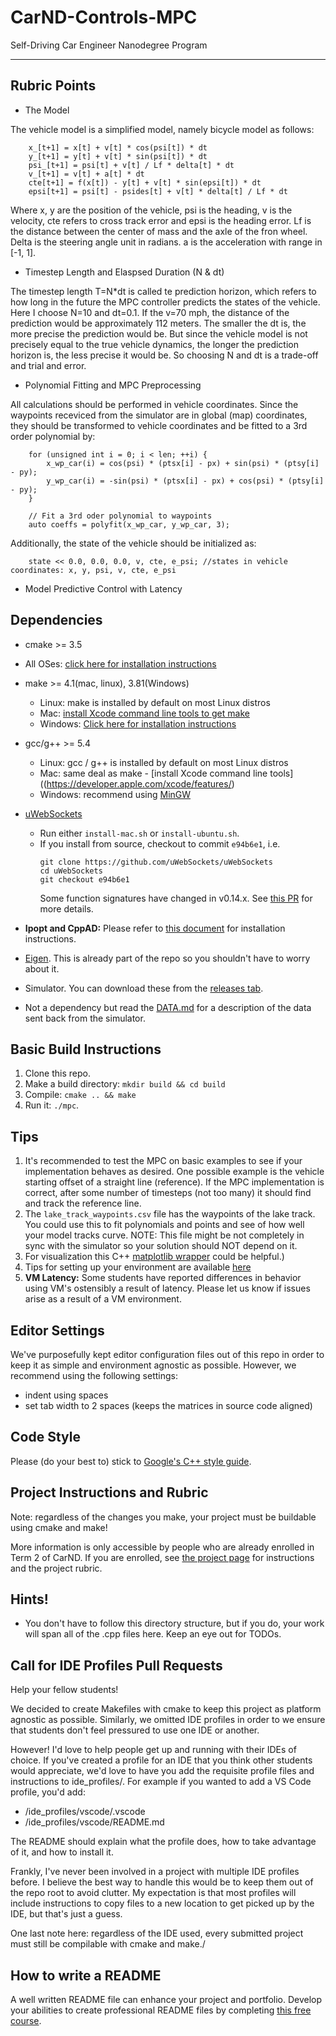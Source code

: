 # CarND-Controls-MPC
Self-Driving Car Engineer Nanodegree Program

---

## Rubric Points
* The Model

The vehicle model is a simplified model, namely bicycle model as follows:

     
		x_[t+1] = x[t] + v[t] * cos(psi[t]) * dt
		y_[t+1] = y[t] + v[t] * sin(psi[t]) * dt
		psi_[t+1] = psi[t] + v[t] / Lf * delta[t] * dt
		v_[t+1] = v[t] + a[t] * dt
		cte[t+1] = f(x[t]) - y[t] + v[t] * sin(epsi[t]) * dt
		epsi[t+1] = psi[t] - psides[t] + v[t] * delta[t] / Lf * dt
     
Where x, y are the position of the vehicle, psi is the heading, v is the velocity, cte refers to cross track error and epsi is the heading error. Lf is the distance between the center of mass and the axle of the fron wheel. Delta is the steering angle unit in radians. a is the acceleration with range in [-1, 1].

* Timestep Length and Elaspsed Duration (N & dt)

The timestep length T=N*dt is called te prediction horizon, which refers to how long in the future the MPC controller predicts the states of the vehicle. Here I choose N=10 and dt=0.1. If the v=70 mph, the distance of the prediction would be approximately 112 meters. The smaller the dt is, the more precise the prediction would be. But since the vehicle model is not precisely equal to the true vehicle dynamics, the longer the prediction horizon is, the less precise it would be. So choosing N and dt is a trade-off and trial and error.

* Polynomial Fitting and MPC Preprocessing

All calculations should be performed in vehicle coordinates. Since the waypoints receviced from the simulator are in global (map) coordinates, they should be transformed to vehicle coordinates and be fitted to a 3rd order polynomial by:

		for (unsigned int i = 0; i < len; ++i) {
			x_wp_car(i) = cos(psi) * (ptsx[i] - px) + sin(psi) * (ptsy[i] - py);
			y_wp_car(i) = -sin(psi) * (ptsx[i] - px) + cos(psi) * (ptsy[i] - py);
		}

		// Fit a 3rd oder polynomial to waypoints
		auto coeffs = polyfit(x_wp_car, y_wp_car, 3);	

Additionally, the state of the vehicle should be initialized as:

		state << 0.0, 0.0, 0.0, v, cte, e_psi; //states in vehicle coordinates: x, y, psi, v, cte, e_psi
		

* Model Predictive Control with Latency


## Dependencies

* cmake >= 3.5
 * All OSes: [click here for installation instructions](https://cmake.org/install/)
* make >= 4.1(mac, linux), 3.81(Windows)
  * Linux: make is installed by default on most Linux distros
  * Mac: [install Xcode command line tools to get make](https://developer.apple.com/xcode/features/)
  * Windows: [Click here for installation instructions](http://gnuwin32.sourceforge.net/packages/make.htm)
* gcc/g++ >= 5.4
  * Linux: gcc / g++ is installed by default on most Linux distros
  * Mac: same deal as make - [install Xcode command line tools]((https://developer.apple.com/xcode/features/)
  * Windows: recommend using [MinGW](http://www.mingw.org/)
* [uWebSockets](https://github.com/uWebSockets/uWebSockets)
  * Run either `install-mac.sh` or `install-ubuntu.sh`.
  * If you install from source, checkout to commit `e94b6e1`, i.e.
    ```
    git clone https://github.com/uWebSockets/uWebSockets
    cd uWebSockets
    git checkout e94b6e1
    ```
    Some function signatures have changed in v0.14.x. See [this PR](https://github.com/udacity/CarND-MPC-Project/pull/3) for more details.

* **Ipopt and CppAD:** Please refer to [this document](https://github.com/udacity/CarND-MPC-Project/blob/master/install_Ipopt_CppAD.md) for installation instructions.
* [Eigen](http://eigen.tuxfamily.org/index.php?title=Main_Page). This is already part of the repo so you shouldn't have to worry about it.
* Simulator. You can download these from the [releases tab](https://github.com/udacity/self-driving-car-sim/releases).
* Not a dependency but read the [DATA.md](./DATA.md) for a description of the data sent back from the simulator.


## Basic Build Instructions

1. Clone this repo.
2. Make a build directory: `mkdir build && cd build`
3. Compile: `cmake .. && make`
4. Run it: `./mpc`.

## Tips

1. It's recommended to test the MPC on basic examples to see if your implementation behaves as desired. One possible example
is the vehicle starting offset of a straight line (reference). If the MPC implementation is correct, after some number of timesteps
(not too many) it should find and track the reference line.
2. The `lake_track_waypoints.csv` file has the waypoints of the lake track. You could use this to fit polynomials and points and see of how well your model tracks curve. NOTE: This file might be not completely in sync with the simulator so your solution should NOT depend on it.
3. For visualization this C++ [matplotlib wrapper](https://github.com/lava/matplotlib-cpp) could be helpful.)
4.  Tips for setting up your environment are available [here](https://classroom.udacity.com/nanodegrees/nd013/parts/40f38239-66b6-46ec-ae68-03afd8a601c8/modules/0949fca6-b379-42af-a919-ee50aa304e6a/lessons/f758c44c-5e40-4e01-93b5-1a82aa4e044f/concepts/23d376c7-0195-4276-bdf0-e02f1f3c665d)
5. **VM Latency:** Some students have reported differences in behavior using VM's ostensibly a result of latency.  Please let us know if issues arise as a result of a VM environment.

## Editor Settings

We've purposefully kept editor configuration files out of this repo in order to
keep it as simple and environment agnostic as possible. However, we recommend
using the following settings:

* indent using spaces
* set tab width to 2 spaces (keeps the matrices in source code aligned)

## Code Style

Please (do your best to) stick to [Google's C++ style guide](https://google.github.io/styleguide/cppguide.html).

## Project Instructions and Rubric

Note: regardless of the changes you make, your project must be buildable using
cmake and make!

More information is only accessible by people who are already enrolled in Term 2
of CarND. If you are enrolled, see [the project page](https://classroom.udacity.com/nanodegrees/nd013/parts/40f38239-66b6-46ec-ae68-03afd8a601c8/modules/f1820894-8322-4bb3-81aa-b26b3c6dcbaf/lessons/b1ff3be0-c904-438e-aad3-2b5379f0e0c3/concepts/1a2255a0-e23c-44cf-8d41-39b8a3c8264a)
for instructions and the project rubric.

## Hints!

* You don't have to follow this directory structure, but if you do, your work
  will span all of the .cpp files here. Keep an eye out for TODOs.

## Call for IDE Profiles Pull Requests

Help your fellow students!

We decided to create Makefiles with cmake to keep this project as platform
agnostic as possible. Similarly, we omitted IDE profiles in order to we ensure
that students don't feel pressured to use one IDE or another.

However! I'd love to help people get up and running with their IDEs of choice.
If you've created a profile for an IDE that you think other students would
appreciate, we'd love to have you add the requisite profile files and
instructions to ide_profiles/. For example if you wanted to add a VS Code
profile, you'd add:

* /ide_profiles/vscode/.vscode
* /ide_profiles/vscode/README.md

The README should explain what the profile does, how to take advantage of it,
and how to install it.

Frankly, I've never been involved in a project with multiple IDE profiles
before. I believe the best way to handle this would be to keep them out of the
repo root to avoid clutter. My expectation is that most profiles will include
instructions to copy files to a new location to get picked up by the IDE, but
that's just a guess.

One last note here: regardless of the IDE used, every submitted project must
still be compilable with cmake and make./

## How to write a README
A well written README file can enhance your project and portfolio.  Develop your abilities to create professional README files by completing [this free course](https://www.udacity.com/course/writing-readmes--ud777).
